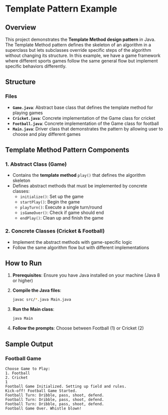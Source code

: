 # Template Pattern Example

## Overview
This project demonstrates the **Template Method design pattern** in Java. The Template Method pattern defines the skeleton of an algorithm in a superclass but lets subclasses override specific steps of the algorithm without changing its structure. In this example, we have a game framework where different sports games follow the same general flow but implement specific behaviors differently.

## Structure

### Files
- **`Game.java`**: Abstract base class that defines the template method for playing games
- **`Cricket.java`**: Concrete implementation of the Game class for cricket
- **`Football.java`**: Concrete implementation of the Game class for football
- **`Main.java`**: Driver class that demonstrates the pattern by allowing user to choose and play different games



## Template Method Pattern Components

### 1. Abstract Class (Game)
- Contains the **template method** `play()` that defines the algorithm skeleton
- Defines abstract methods that must be implemented by concrete classes:
  - `initialize()`: Set up the game
  - `startPlay()`: Begin the game
  - `playTurn()`: Execute a single turn/round
  - `isGameOver()`: Check if game should end
  - `endPlay()`: Clean up and finish the game

### 2. Concrete Classes (Cricket & Football)
- Implement the abstract methods with game-specific logic
- Follow the same algorithm flow but with different implementations

## How to Run

1. **Prerequisites**: Ensure you have Java installed on your machine (Java 8 or higher)

2. **Compile the Java files**:
   ```bash
   javac src/*.java Main.java
   ```

3. **Run the Main class**:
   ```bash
   java Main
   ```

4. **Follow the prompts**: Choose between Football (1) or Cricket (2)

## Sample Output

### Football Game
```
Choose Game to Play:
1. Football
2. Cricket
1
Football Game Initialized. Setting up field and rules.
Kick-off! Football Game Started.
Football Turn: Dribble, pass, shoot, defend.
Football Turn: Dribble, pass, shoot, defend.
Football Turn: Dribble, pass, shoot, defend.
Football Game Over. Whistle blown!
```